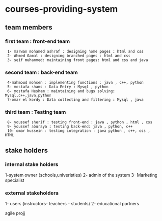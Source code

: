 # courses-providing-system
## team members
 ### first team : front-end team
     1- marwan mohamed ashraf : designing home pages : html and css
     2- Ahmed Gamal : designing branched pages : html and css 
     3- seif muhammed: maintaining front pages: html and css and java
 ### second team : back-end team
     4-mahmoud mohsen : implementing functions : java , c++, python
     5- mostafa shams : Data Entry : Mysql , python
     6- mostafa Hesham : maintaining and bugs solving: Mysql,c++,java,python
     7-omar el kordy : Data collecting and filtering : Mysql , java
 ### third team : Testing team
     8- youssef sherif : testing front-end : java , python , html , css
     9- youssef aburaya : testing back-end: java , python, c++
     10- omar hussein : testing integration : java python , c++, css , HTML
## stake holders
 ### internal stake holders
 1-system owner (schools,univeristies)
 2- admin of the system
 3- Marketing specialist
 ### external stakeholdera
 1- users (instructors- teachers - students)
 2- educational partners
 
agile projj
